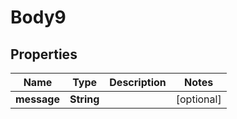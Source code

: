 
# Body9

## Properties
Name | Type | Description | Notes
------------ | ------------- | ------------- | -------------
**message** | **String** |  |  [optional]



